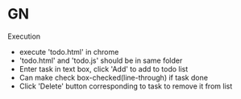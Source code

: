 # GN
Execution
* execute 'todo.html' in chrome
* 'todo.html' and 'todo.js' should be in same folder
* Enter task in text box, click 'Add' to add to todo list
* Can make check box-checked(line-through) if task done
* Click 'Delete' button corresponding to task to remove it from list

 
